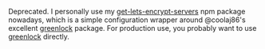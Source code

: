 Deprecated. I personally use my [get-lets-encrypt-servers](https://www.npmjs.com/package/get-lets-encrypt-servers) npm package nowadays, which is a simple configuration wrapper around @coolaj86's excellent [greenlock](https://www.npmjs.com/package/greenlock) package. For production use, you probably want to use [greenlock](https://www.npmjs.com/package/greenlock) directly.
